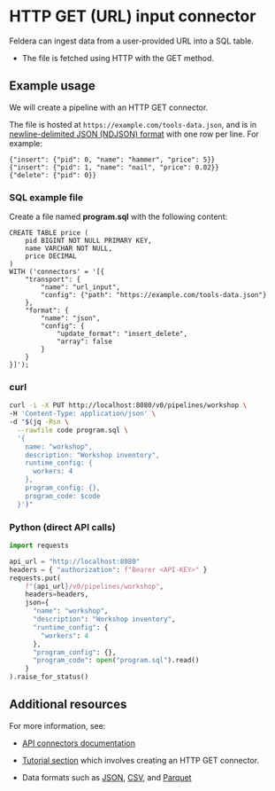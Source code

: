 # HTTP GET (URL) input connector

Feldera can ingest data from a user-provided URL into a SQL table.

* The file is fetched using HTTP with the GET method.

## Example usage

We will create a pipeline with an HTTP GET connector.

The file is hosted at `https://example.com/tools-data.json`,
and is in [newline-delimited JSON (NDJSON) format](/docs/formats/json#encoding-multiple-changes)
with one row per line. For example:

```text
{"insert": {"pid": 0, "name": "hammer", "price": 5}}
{"insert": {"pid": 1, "name": "nail", "price": 0.02}}
{"delete": {"pid": 0}}
```

### SQL example file

Create a file named **program.sql** with the following content:
```
CREATE TABLE price (
    pid BIGINT NOT NULL PRIMARY KEY,
    name VARCHAR NOT NULL,
    price DECIMAL
)
WITH ('connectors' = '[{
    "transport": {
        "name": "url_input",
        "config": {"path": "https://example.com/tools-data.json"}
    },
    "format": {
        "name": "json",
        "config": {
            "update_format": "insert_delete",
            "array": false
        }
    }
}]');
```

### curl

```bash
curl -i -X PUT http://localhost:8080/v0/pipelines/workshop \
-H 'Content-Type: application/json' \
-d "$(jq -Rsn \
  --rawfile code program.sql \
  '{
    name: "workshop",
    description: "Workshop inventory",
    runtime_config: {
      workers: 4
    },
    program_config: {},
    program_code: $code
  }')"
```

### Python (direct API calls)

```python
import requests

api_url = "http://localhost:8080"
headers = { "authorization": f"Bearer <API-KEY>" }
requests.put(
    f"{api_url}/v0/pipelines/workshop", 
    headers=headers,
    json={
      "name": "workshop",
      "description": "Workshop inventory",
      "runtime_config": {
        "workers": 4
      },
      "program_config": {},
      "program_code": open("program.sql").read()
    }
).raise_for_status()
```

## Additional resources

For more information, see:

* [API connectors documentation](https://www.feldera.com/api/create-a-new-connector)

* [Tutorial section](/docs/tutorials/basics/part3#step-1-create-http-get-connectors) which involves
  creating an HTTP GET connector.

* Data formats such as [JSON](https://www.feldera.com/docs/formats/json),
  [CSV](https://www.feldera.com/docs/formats/csv), and [Parquet](https://www.feldera.com/docs/formats/parquet)
